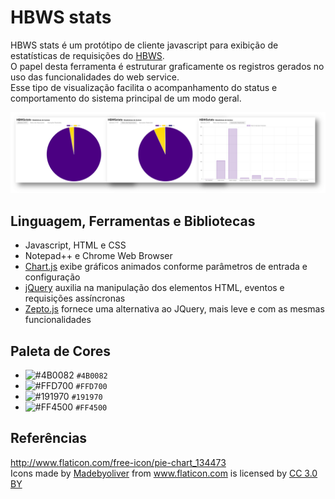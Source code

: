 # HBWS stats

HBWS stats é um protótipo de cliente javascript para exibição de estatísticas de requisições do [HBWS](https://github.com/mpsacademico/hbws#hummm-burgueria-web-service).  
O papel desta ferramenta é estruturar graficamente os registros gerados no uso das funcionalidades do web service.  
Esse tipo de visualização facilita o acompanhamento do status e comportamento do sistema principal de um modo geral.

![Visão Geral do HBWS stats](doc/visao_geral.png)

## Linguagem, Ferramentas e Bibliotecas

- Javascript, HTML e CSS
- Notepad++ e Chrome Web Browser
- [Chart.js](http://www.chartjs.org/) exibe gráficos animados conforme parâmetros de entrada e configuração
- [jQuery](https://jquery.com/) auxilia na manipulação dos elementos HTML, eventos e requisições assíncronas
- [Zepto.js](http://zeptojs.com/) fornece uma alternativa ao JQuery, mais leve e com as mesmas funcionalidades

## Paleta de Cores

- ![#4B0082](https://placehold.it/15/4B0082/000000?text=+) `#4B0082`
- ![#FFD700](https://placehold.it/15/FFD700/000000?text=+) `#FFD700`
- ![#191970](https://placehold.it/15/191970/000000?text=+) `#191970`
- ![#FF4500](https://placehold.it/15/FF4500/000000?text=+) `#FF4500`

## Referências

http://www.flaticon.com/free-icon/pie-chart_134473  
Icons made by <a href="http://www.flaticon.com/authors/madebyoliver" title="Madebyoliver">Madebyoliver</a> from <a href="http://www.flaticon.com" title="Flaticon">www.flaticon.com</a> is licensed by <a href="http://creativecommons.org/licenses/by/3.0/" title="Creative Commons BY 3.0" target="_blank">CC 3.0 BY</a>
